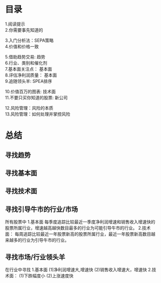 # 目录
1.阅读提示     
2.你需要事先知道的    

3.入门分析法：SEPA策略    
4.价值和价格一致    

5.借助趋势交易: 趋势   
6.行业、类别和催化剂   
7.基本面关注点： 基本面   
8.评估净利润质量： 基本面   
9.追随领头羊: SPEA排序    

10.价值百万的图表: 技术面      
11.不要只买你知道的股票: 新公司      

12.风险管理：风险的本质   
13.风险管理：如何处理并掌控风险   

# 总结
## 寻找趋势
## 寻找基本面
## 寻找技术面
## 寻找引导牛市的行业/市场  
  所有股票中
  1.基本面
    每季度追踪比较最近一季度净利润增速和销售收入增速快的股票所属行业，增速越高越快数目最多的行业为可能引导牛市的行业。
  2.技术面：
    每周追踪比较最近一年股票新高的股票所属行业，最近一年股票新高数目越来越多的行业为引导牛市的行业。
## 寻找市场/行业领头羊  
  在行业中寻找
  1.基本面
    (1)净利润增速大,增速快
    (2)销售收入增速大，增速快
  2.技术面：
    (1)下跌幅度小
    (2)上涨速度快
